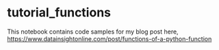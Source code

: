 # tutorial_functions
This notebook contains code samples for my blog post here, https://www.datainsightonline.com/post/functions-of-a-python-function
